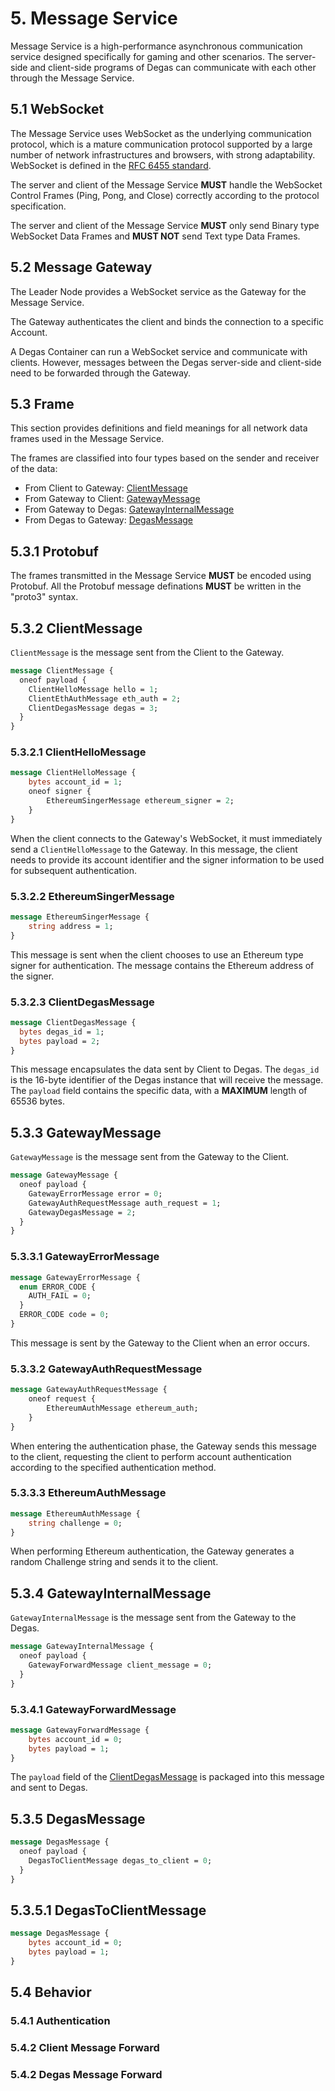 # 5. Message Service

Message Service is a high-performance asynchronous communication service designed specifically for gaming and other scenarios. The server-side and client-side programs of Degas can communicate with each other through the Message Service. 


## 5.1 WebSocket

The Message Service uses WebSocket as the underlying communication protocol, which is a mature communication protocol supported by a large number of network infrastructures and browsers, with strong adaptability. WebSocket is defined in the [RFC 6455 standard](https://www.rfc-editor.org/rfc/rfc6455).

The server and client of the Message Service **MUST** handle the WebSocket Control Frames (Ping, Pong, and Close) correctly according to the protocol specification.

The server and client of the Message Service **MUST** only send Binary type WebSocket Data Frames and **MUST NOT** send Text type Data Frames.

## 5.2 Message Gateway
The Leader Node provides a WebSocket service as the Gateway for the Message Service.

The Gateway authenticates the client and binds the connection to a specific Account.

A Degas Container can run a WebSocket service and communicate with clients. However, messages between the Degas server-side and client-side need to be forwarded through the Gateway.

## 5.3 Frame

This section provides definitions and field meanings for all network data frames used in the Message Service.

The frames are classified into four types based on the sender and receiver of the data:

- From Client to Gateway: [ClientMessage](#532-clientmessage)
- From Gateway to Client: [GatewayMessage](#533-gatewaymessage)
- From Gateway to Degas: [GatewayInternalMessage](#534-gatewayinternalmessage)
- From Degas to Gateway: [DegasMessage](#535-degasmessage)


## 5.3.1 Protobuf

The frames transmitted in the Message Service **MUST** be encoded using Protobuf. All the Protobuf message definations **MUST** be written in the "proto3" syntax. 

## 5.3.2 ClientMessage

`ClientMessage` is the message sent from the Client to the Gateway.

```protobuf
message ClientMessage {
  oneof payload {
    ClientHelloMessage hello = 1;
    ClientEthAuthMessage eth_auth = 2;
    ClientDegasMessage degas = 3;
  }
}
```


### 5.3.2.1 ClientHelloMessage

```protobuf
message ClientHelloMessage {
    bytes account_id = 1;
    oneof signer {
        EthereumSingerMessage ethereum_signer = 2;
    }
}
```
When the client connects to the Gateway's WebSocket, it must immediately send a `ClientHelloMessage` to the Gateway. In this message, the client needs to provide its account identifier and the signer information to be used for subsequent authentication.

### 5.3.2.2 EthereumSingerMessage
```protobuf
message EthereumSingerMessage {
    string address = 1;
}
```
This message is sent when the client chooses to use an Ethereum type signer for authentication. The message contains the Ethereum address of the signer.

### 5.3.2.3 ClientDegasMessage
```protobuf
message ClientDegasMessage {
  bytes degas_id = 1;
  bytes payload = 2;
}
```
This message encapsulates the data sent by Client to Degas. The `degas_id` is the 16-byte identifier of the Degas instance that will receive the message. The `payload` field contains the specific data, with a **MAXIMUM** length of 65536 bytes.

## 5.3.3 GatewayMessage

`GatewayMessage` is the message sent from the Gateway to the Client.

```protobuf
message GatewayMessage {
  oneof payload {
    GatewayErrorMessage error = 0;
    GatewayAuthRequestMessage auth_request = 1;
    GatewayDegasMessage = 2;
  }
}
```

### 5.3.3.1 GatewayErrorMessage
```protobuf
message GatewayErrorMessage {
  enum ERROR_CODE {
    AUTH_FAIL = 0;
  }
  ERROR_CODE code = 0;
}
```
This message is sent by the Gateway to the Client when an error occurs.

### 5.3.3.2 GatewayAuthRequestMessage
```protobuf
message GatewayAuthRequestMessage {
    oneof request {
        EthereumAuthMessage ethereum_auth;
    }
}
```
When entering the authentication phase, the Gateway sends this message to the client, requesting the client to perform account authentication according to the specified authentication method.

### 5.3.3.3 EthereumAuthMessage
```protobuf
message EthereumAuthMessage {
    string challenge = 0;
}
```
When performing Ethereum authentication, the Gateway generates a random Challenge string and sends it to the client.

## 5.3.4 GatewayInternalMessage
`GatewayInternalMessage` is the message sent from the Gateway to the Degas.

```protobuf
message GatewayInternalMessage {
  oneof payload {
    GatewayForwardMessage client_message = 0;
  }
}
```

### 5.3.4.1 GatewayForwardMessage
```protobuf
message GatewayForwardMessage {
    bytes account_id = 0;
    bytes payload = 1;
}
```
The `payload` field of the [ClientDegasMessage](#5323-clientdegasmessage) is packaged into this message and sent to Degas.

## 5.3.5 DegasMessage

```protobuf
message DegasMessage {
  oneof payload {
    DegasToClientMessage degas_to_client = 0;
  }
}
```

## 5.3.5.1 DegasToClientMessage
```protobuf
message DegasMessage {
    bytes account_id = 0;
    bytes payload = 1;
}
```

## 5.4 Behavior

### 5.4.1 Authentication

### 5.4.2 Client Message Forward

### 5.4.2 Degas Message Forward





